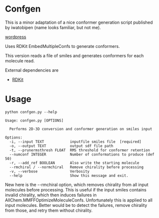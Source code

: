 # Confgen

This is a minor adaptation of a nice conformer generation script published by iwatobipen (name looks familiar, but not me).

[wordpress](https://iwatobipen.wordpress.com/2021/01/31/generate-conformers-script-with-rdkit-rdkit-chemoinformatics/)

Uses RDKit EmbedMultipleConfs to generate conformers.

This version reads a file of smiles and generates conformers for each molecule read.

External dependencies are
+ [RDKit](http://rdkit.org/)
# Usage

```
python confgen.py --help

Usage: confgen.py [OPTIONS]

  Performs 2D-3D conversion and conformer generation on smiles input

Options:
  -i, --input TEXT            inputfile smiles file  [required]
  -o, --output TEXT           output sdf file path
  -t, --prunermsthresh FLOAT  RMS threshold for conformer retention
  --numconf INTEGER           Number of conformations to produce (def 50)
  -r, --add_ref BOOLEAN       Also write the starting molecule
  --rmchiral / --normchiral   Remove chirality before processing
  -v, --verbose               Verbosity
  --help                      Show this message and exit.
```

New here is the --rmchiral option, which removes chirality from all input molecules
before processing. This is useful if the input smiles contains invalid chirality,
which then induces failures in AllChem.MMFFOptimizeMoleculeConfs. Unfortunately
this is applied to all input molecules. Better would be to detect the failures,
remove chirality from those, and retry them without chirality.
